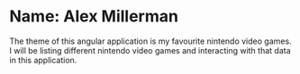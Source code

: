 # Name: Alex Millerman

The theme of this angular application is my favourite nintendo video games. I will be listing different nintendo video games and interacting with that data in this application.
